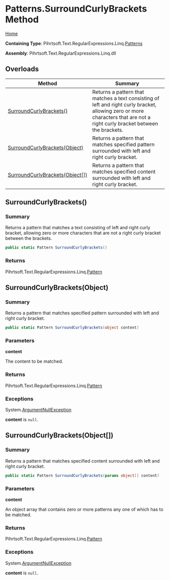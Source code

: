 # Patterns\.SurroundCurlyBrackets Method

[Home](../../../../../../README.md)

**Containing Type**: Pihrtsoft\.Text\.RegularExpressions\.Linq\.[Patterns](../README.md)

**Assembly**: Pihrtsoft\.Text\.RegularExpressions\.Linq\.dll

## Overloads

| Method | Summary |
| ------ | ------- |
| [SurroundCurlyBrackets()](#Pihrtsoft_Text_RegularExpressions_Linq_Patterns_SurroundCurlyBrackets) | Returns a pattern that matches a text consisting of left and right curly bracket, allowing zero or more characters that are not a right curly bracket between the brackets\. |
| [SurroundCurlyBrackets(Object)](#Pihrtsoft_Text_RegularExpressions_Linq_Patterns_SurroundCurlyBrackets_System_Object_) | Returns a pattern that matches specified pattern surrounded with left and right curly bracket\. |
| [SurroundCurlyBrackets(Object\[\])](#Pihrtsoft_Text_RegularExpressions_Linq_Patterns_SurroundCurlyBrackets_System_Object___) | Returns a pattern that matches specified content surrounded with left and right curly bracket\. |

## SurroundCurlyBrackets\(\) <a name="Pihrtsoft_Text_RegularExpressions_Linq_Patterns_SurroundCurlyBrackets"></a>

### Summary

Returns a pattern that matches a text consisting of left and right curly bracket, allowing zero or more characters that are not a right curly bracket between the brackets\.

```csharp
public static Pattern SurroundCurlyBrackets()
```

### Returns

Pihrtsoft\.Text\.RegularExpressions\.Linq\.[Pattern](../../Pattern/README.md)

## SurroundCurlyBrackets\(Object\) <a name="Pihrtsoft_Text_RegularExpressions_Linq_Patterns_SurroundCurlyBrackets_System_Object_"></a>

### Summary

Returns a pattern that matches specified pattern surrounded with left and right curly bracket\.

```csharp
public static Pattern SurroundCurlyBrackets(object content)
```

### Parameters

**content**

The content to be matched\.

### Returns

Pihrtsoft\.Text\.RegularExpressions\.Linq\.[Pattern](../../Pattern/README.md)

### Exceptions

System\.[ArgumentNullException](https://docs.microsoft.com/en-us/dotnet/api/system.argumentnullexception)

**content** is `null`\.

## SurroundCurlyBrackets\(Object\[\]\) <a name="Pihrtsoft_Text_RegularExpressions_Linq_Patterns_SurroundCurlyBrackets_System_Object___"></a>

### Summary

Returns a pattern that matches specified content surrounded with left and right curly bracket\.

```csharp
public static Pattern SurroundCurlyBrackets(params object[] content)
```

### Parameters

**content**

An object array that contains zero or more patterns any one of which has to be matched\.

### Returns

Pihrtsoft\.Text\.RegularExpressions\.Linq\.[Pattern](../../Pattern/README.md)

### Exceptions

System\.[ArgumentNullException](https://docs.microsoft.com/en-us/dotnet/api/system.argumentnullexception)

**content** is `null`\.

